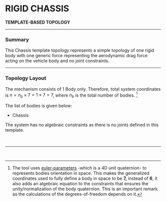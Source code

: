 # RIGID CHASSIS

**TEMPLATE-BASED TOPOLOGY**

------------------------------------------------

### **Summary**

This Chassis template topology represents a simple topology of one rigid body with one generic force representing the aerodynamic drag force acting on the vehicle body and no joint constraints. 

--------------------------------------

### **Topology Layout**

The mechanism consists of 1 Body only. Therefore, total system coordinates is $n=n_b\times7 = 1\times7 = 7$, where $n_b$ is the total number of bodies. [^1]

The list of bodies is given below:

- Chassis

The system has no algebraic constraints as there is no joints defined in this template.

</br>

------------------------------------------------------
<br/>

[^1]: The tool uses [euler-parameters](https://en.wikibooks.org/wiki/Multibody_Mechanics/Euler_Parameters) -which is a 4D unit quaternion- to represents bodies orientation in space. This makes the generalized coordinates used to fully define a body in space to be **7,** instead of **6**, it also adds an algebraic equation to the constraints that ensures the unity/normalization of the body quaternion. This is an important remark as the calculations of the degrees-of-freedom depends on it.

